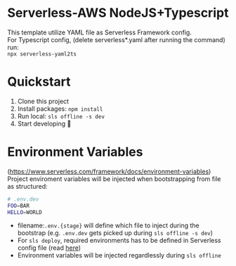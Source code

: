 # Serverless-AWS NodeJS+Typescript 
This template utilize YAML file as Serverless Framework config.\
For Typescript config, (delete serverless*.yaml after running the command) run:\
`npx serverless-yaml2ts`

# Quickstart
1. Clone this project
2. Install packages: `npm install`
3. Run local: `sls offline -s dev`
4. Start developing 🎉

# Environment Variables
(https://www.serverless.com/framework/docs/environment-variables) \
Project enviroment variables will be injected when bootstrapping from file as structured:
```bash
# .env.dev
FOO=BAR
HELLO=WORLD
```
- filename:`.env.{stage}` will define which file to inject during the bootstrap (e.g. `.env.dev` gets picked up during `sls offline -s dev`)
- For `sls deploy`, required environments has to be defined in Serverless config file (read [here](https://www.serverless.com/framework/docs/providers/aws/guide/variables/))
- Environment variables will be injected regardlessly during `sls offline`